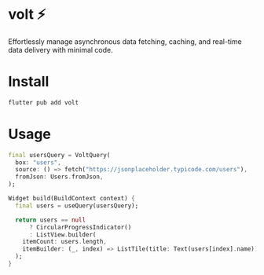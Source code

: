 # volt ⚡️

Effortlessly manage asynchronous data fetching, caching, and real-time data delivery with minimal code.

# Install

```bash
flutter pub add volt
```

# Usage

```dart
final usersQuery = VoltQuery(
  box: "users",
  source: () => fetch("https://jsonplaceholder.typicode.com/users"),
  fromJson: Users.fromJson,
);

Widget build(BuildContext context) {
  final users = useQuery(usersQuery);

  return users == null
      ? CircularProgressIndicator()
      : ListView.builder(
    itemCount: users.length,
    itemBuilder: (_, index) => ListTile(title: Text(users[index].name)),
  );
}
```
